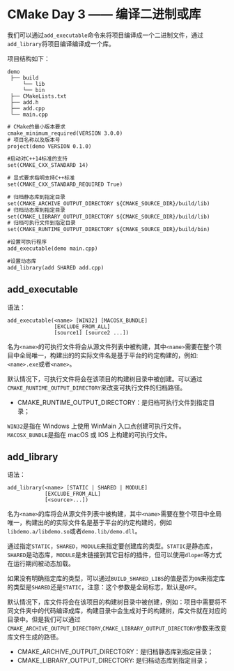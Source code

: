 # CMake Day 3 —— 编译二进制或库

我们可以通过`add_executable`命令来将项目编译成一个二进制文件，通过`add_library`将项目编译编译成一个库。

项目结构如下：

```text
demo
​ ├── build
    ​ └── lib
    ​ └── bin
​ ├── CMakeLists.txt
​ ├── add.h
​ ├── add.cpp
​ └── main.cpp
```

```CMakeLists.txt
# CMake的最小版本要求
cmake_minimum_required(VERSION 3.0.0)
# 项目名称以及版本号
project(demo VERSION 0.1.0)

#启动对C++14标准的支持
set(CMAKE_CXX_STANDARD 14)

# 显式要求指明支持C++标准
set(CMAKE_CXX_STANDARD_REQUIRED True)

# 归档静态库到指定目录
set(CMAKE_ARCHIVE_OUTPUT_DIRECTORY ${CMAKE_SOURCE_DIR}/build/lib)
# 归档动态库到指定目录
set(CMAKE_LIBRARY_OUTPUT_DIRECTORY ${CMAKE_SOURCE_DIR}/build/lib)
# 归档可执行文件到指定目录
set(CMAKE_RUNTIME_OUTPUT_DIRECTORY ${CMAKE_SOURCE_DIR}/build/bin)

#设置可执行程序
add_executable(demo main.cpp)

#设置动态库
add_library(add SHARED add.cpp)
```

## add_executable

语法：

```text
add_executable(<name> [WIN32] [MACOSX_BUNDLE]
               [EXCLUDE_FROM_ALL]
               [source1] [source2 ...])
```

名为`<name>`的可执行文件将会从源文件列表中被构建，其中`<name>`需要在整个项目中全局唯一，构建出的的实际文件名是基于平台的约定构建的，例如:`<name>.exe`或者`<name>`。

默认情况下，可执行文件将会在该项目的构建树目录中被创建。可以通过`CMAKE_RUNTIME_OUTPUT_DIRECTORY`来改变可执行文件的归档路径。

- CMAKE_RUNTIME_OUTPUT_DIRECTORY：是归档可执行文件到指定目录；

`WIN32`是指在 Windows 上使用 WinMain 入口点创建可执行文件。
`MACOSX_BUNDLE`是指在 macOS 或 IOS 上构建的可执行文件。

## add_library

语法：

```text
add_library(<name> [STATIC | SHARED | MODULE]
            [EXCLUDE_FROM_ALL]
            [<source>...])
```

名为`<name>`的库将会从源文件列表中被构建，其中`<name>`需要在整个项目中全局唯一，构建出的的实际文件名是基于平台的约定构建的，例如`libdemo.a/libdemo.so`或者`demo.lib/demo.dll`。

通过指定`STATIC`，`SHARED`，`MODULE`来指定要创建库的类型。`STATIC`是静态库，`SHARED`是动态库，`MODULE`是未链接到其它目标的插件，但可以使用`dlopen`等方式在运行期间被动态加载。

如果没有明确指定库的类型，可以通过`BUILD_SHARED_LIBS`的值是否为`ON`来指定库的类型是`SHARED`还是`STATIC`，注意：这个参数是全局标志，默认是`OFF`。

默认情况下，库文件将会在该项目的构建树目录中被创建，例如：项目中需要将不同文件夹中的代码编译成库，构建目录中会生成对于的构建树，库文件就在对应的目录中。但是我们可以通过`CMAKE_ARCHIVE_OUTPUT_DIRECTORY`,`CMAKE_LIBRARY_OUTPUT_DIRECTORY`参数来改变库文件生成的路径。

- CMAKE_ARCHIVE_OUTPUT_DIRECTORY：是归档静态库到指定目录；
- CMAKE_LIBRARY_OUTPUT_DIRECTORY: 是归档动态库到指定目录；
